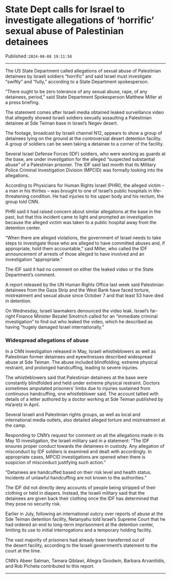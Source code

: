 # State Dept calls for Israel to investigate allegations of ‘horrific’ sexual abuse of Palestinian detainees

Published :`2024-08-08 19:11:58`

---

The US State Department called allegations of sexual abuse of Palestinian detainees by Israeli soldiers “horrific” and said Israel must investigate “swiftly” and “fully,” according to a State Department spokesperson.

“There ought to be zero tolerance of any sexual abuse, rape, of any detainees, period,” said State Department Spokesperson Matthew Miller at a press briefing.

The statement comes after Israeli media obtained leaked surveillance video that allegedly showed Israeli soldiers sexually assaulting a Palestinian detainee at Sde Teiman base in Israel’s Negev desert.

The footage, broadcast by Israeli channel N12, appears to show a group of detainees lying on the ground at the controversial desert detention facility. A group of soldiers can be seen taking a detainee to a corner of the facility.

Several Israel Defense Forces (IDF) soldiers, who were working as guards at the base, are under investigation for the alleged “suspected substantial abuse” of a Palestinian prisoner. The IDF said last month that its Military Police Criminal Investigation Division (MPCID) was formally looking into the allegations.

According to Physicians for Human Rights Israel (PHRI), the alleged victim – a man in his thirties – was brought to one of Israel’s public hospitals in life-threatening condition. He had injuries to his upper body and his rectum, the group told CNN.

PHRI said it had raised concern about similar allegations at the base in the past, but that this incident came to light and prompted an investigation because the alleged victim was taken to a public hospital away from the detention center.

“When there are alleged violations, the government of Israel needs to take steps to investigate those who are alleged to have committed abuses and, if appropriate, hold them accountable,” said Miller, who called the IDF announcement of arrests of those alleged to have involved and an investigation “appropriate.”

The IDF said it had no comment on either the leaked video or the State Department’s comment.

A report released by the UN Human Rights Office last week said Palestinian detainees from the Gaza Strip and the West Bank have faced torture, mistreatment and sexual abuse since October 7 and that least 53 have died in detention.

On Wednesday, Israeli lawmakers denounced the video leak. Israel’s far-right Finance Minister Bezalel Smotrich called for an “immediate criminal investigation” to find out who leaked the video, which he described as having “hugely damaged Israel internationally.”

### Widespread allegations of abuse

In a CNN investigation released in May, Israeli whistleblowers as well as Palestinian former detainees and eyewitnesses described widespread abuse at Sde Teiman. The abuse included blindfolding, extreme physical restraint, and prolonged handcuffing, leading to severe injuries.

The whistleblowers said that Palestinian detainees at the base were constantly blindfolded and held under extreme physical restraint. Doctors sometimes amputated prisoners’ limbs due to injuries sustained from continuous handcuffing, one whistleblower said. The account tallied with details of a letter authored by a doctor working at Sde Teiman published by Ha’aretz in April.

Several Israeli and Palestinian rights groups, as well as local and international media outlets, also detailed alleged torture and mistreatment at the camp.

Responding to CNN’s request for comment on all the allegations made in its May 10 investigation, the Israeli military said in a statement: “The IDF ensures proper conduct towards the detainees in custody. Any allegation of misconduct by IDF soldiers is examined and dealt with accordingly. In appropriate cases, MPCID investigations are opened when there is suspicion of misconduct justifying such action.”

“Detainees are handcuffed based on their risk level and health status. Incidents of unlawful handcuffing are not known to the authorities.”

The IDF did not directly deny accounts of people being stripped of their clothing or held in diapers. Instead, the Israeli military said that the detainees are given back their clothing once the IDF has determined that they pose no security risk.

Earlier in July, following an international outcry over reports of abuse at the Sde Teiman detention facility, Netanyahu told Israel’s Supreme Court that he had ordered an end to long-term imprisonment at the detention center, limiting its use to initial interrogations and a temporary holding facility.

The vast majority of prisoners had already been transferred out of the desert facility, according to the Israeli government’s statement to the court at the time.

CNN’s Abeer Salman, Tamara Qiblawi, Allegra Goodwin, Barbara Arvanitidis, and Rob Picheta contributed to this report.

---

